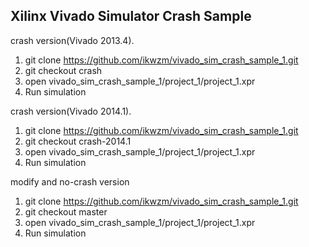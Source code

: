 Xilinx Vivado Simulator Crash Sample
------------------------------------

crash version(Vivado 2013.4).

1) git clone https://github.com/ikwzm/vivado_sim_crash_sample_1.git   
2) git checkout crash   
3) open vivado_sim_crash_sample_1/project_1/project_1.xpr   
4) Run simulation   

crash version(Vivado 2014.1).

1) git clone https://github.com/ikwzm/vivado_sim_crash_sample_1.git   
2) git checkout crash-2014.1   
3) open vivado_sim_crash_sample_1/project_1/project_1.xpr   
4) Run simulation   

modify and no-crash version

1) git clone https://github.com/ikwzm/vivado_sim_crash_sample_1.git   
2) git checkout master   
3) open vivado_sim_crash_sample_1/project_1/project_1.xpr   
4) Run simulation   
